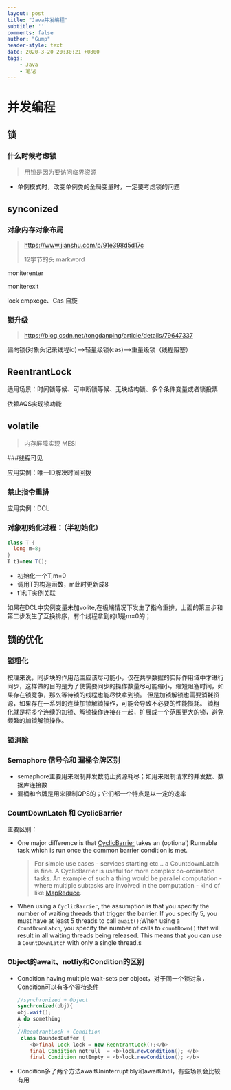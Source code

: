 ```yaml
---
layout: post
title: "Java并发编程"
subtitle: ''
comments: false
author: "Gump"
header-style: text
date: 2020-3-20 20:30:21 +0800
tags:
    - Java 
    - 笔记
---
```


# 并发编程

## 锁

### 什么时候考虑锁

> 用锁是因为要访问临界资源

- 单例模式时，改变单例类的全局变量时，一定要考虑锁的问题

## synconized

### 对象内存对象布局 

> https://www.jianshu.com/p/91e398d5d17c
>
> 12字节的头  markword

moniterenter

moniterexit 

lock cmpxcge、Cas 自旋

### 锁升级

> https://blog.csdn.net/tongdanping/article/details/79647337

偏向锁(对象头记录线程id)-->轻量级锁(cas)-->重量级锁（线程阻塞）



## ReentrantLock

适用场景：时间锁等候、可中断锁等候、无块结构锁、多个条件变量或者锁投票

依赖AQS实现锁功能

## volatile

> 内存屏障实现 MESI

###线程可见

应用实例：唯一ID解决时间回拨

### 禁止指令重排

应用实例：DCL

### 对象初始化过程：（半初始化）

```java
class T {
  long m=8;
}
T t1=new T();
```

- 初始化一个T,m=0
- 调用T的构造函数，m此时更新成8
- t1和T实例关联

如果在DCL中实例变量未加volite,在极端情况下发生了指令重排，上面的第三步和第二步发生了互换排序，有个线程拿到的t1是m=0的；

## 锁的优化

### 锁粗化

按理来说，同步块的作用范围应该尽可能小，仅在共享数据的实际作用域中才进行同步，这样做的目的是为了使需要同步的操作数量尽可能缩小，缩短阻塞时间，如果存在锁竞争，那么等待锁的线程也能尽快拿到锁。 
但是加锁解锁也需要消耗资源，如果存在一系列的连续加锁解锁操作，可能会导致不必要的性能损耗。 
锁粗化就是将多个连续的加锁、解锁操作连接在一起，扩展成一个范围更大的锁，避免频繁的加锁解锁操作。

### 锁消除

### Semaphore 信号令和 漏桶令牌区别

- semaphore主要用来限制并发数防止资源耗尽；如用来限制请求的并发数、数据库连接数
- 漏桶和令牌是用来限制QPS的；它们都一个特点是以一定的速率

### CountDownLatch 和 CyclicBarrier

主要区别：

- One major difference is that [CyclicBarrier](http://download.oracle.com/javase/1.5.0/docs/api/java/util/concurrent/CyclicBarrier.html) takes an (optional) Runnable task which is run once the common barrier condition is met.

  > For simple use cases - services starting etc... a CountdownLatch is fine. A CyclicBarrier is useful for more complex co-ordination tasks. An example of such a thing would be parallel computation - where multiple subtasks are involved in the computation - kind of like [MapReduce](http://en.wikipedia.org/wiki/MapReduce).

- When using a `CyclicBarrier`, the assumption is that you specify the number of waiting threads that trigger the barrier. If you specify 5, you must have at least 5 threads to call `await()`;When using a `CountDownLatch`, you specify the number of calls to `countDown()` that will result in all waiting threads being released. This means that you can use a `CountDownLatch` with only a single thread.s

### Object的await、notfiy和Condition的区别

- Condition having multiple wait-sets per object，对于同一个锁对象，Condition可以有多个等待条件

  ```java
  //synchronized + Object
  synchronized(obj){
  obj.wait();
  A do something
  }
  //ReentrantLock + Condition
   class BoundedBuffer {
      <b>final Lock lock = new ReentrantLock();</b>
      final Condition notFull  = <b>lock.newCondition(); </b>
      final Condition notEmpty = <b>lock.newCondition(); </b>
  
  ```

- Condition多了两个方法awaitUninterruptibly和awaitUntil，有些场景会比较有用


